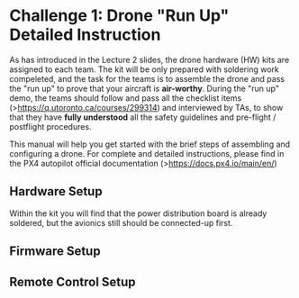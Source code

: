 # Challenge 1: Drone "Run Up" Detailed Instruction
As has introduced in the Lecture 2 slides, the drone hardware (HW) kits are assigned to each team. The kit will be only prepared with soldering work compeleted,
and the task for the teams is to assemble the drone and pass the "run up" to prove that your aircraft is **air-worthy**. During the "run up" demo,
the teams should follow and pass all the checklist items (>https://q.utoronto.ca/courses/299314) and interviewed by TAs, to show that they have **fully understood** all the safety guidelines
and pre-flight / postflight procedures.

This manual will help you get started with the brief steps of assembling and configuring a drone. For complete and detailed instructions, please find in the PX4 autopilot 
official documentation (>https://docs.px4.io/main/en/)

## Hardware Setup
Within the kit you will find that the power distribution board is already soldered, but the avionics still should be connected-up first.

## Firmware Setup

## Remote Control Setup


 
